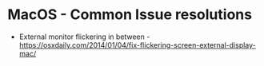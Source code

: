 # MacOS - Common Issue resolutions

* External monitor flickering in between - https://osxdaily.com/2014/01/04/fix-flickering-screen-external-display-mac/
